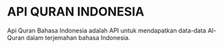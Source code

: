 # API QURAN INDONESIA

Api Quran Bahasa Indonesia adalah API untuk mendapatkan data-data Al-Quran dalam terjemahan bahasa Indonesia.